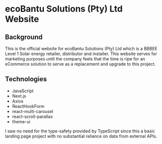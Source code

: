 # ecoBantu Solutions (Pty) Ltd Website

## Background

This is the official website for ecoBantu Solutions (Pty) Ltd which is a BBBEE Level 1 Solar energy retailer, distributor and installer. This website serves for marketing purposes until the company feels that the time is ripe for an eCommerce solution to serve as a replacement and upgrade to this project.

## Technologies

- JavaScript
- Next.js
- Axios
- ReactHookForm
- react-multi-carousel
- react-scroll-parallax
- theme-ui

I saw no need for the type-safety provided by TypeScript since this a basic landing page project with no substantial reliance on data from external APIs.
